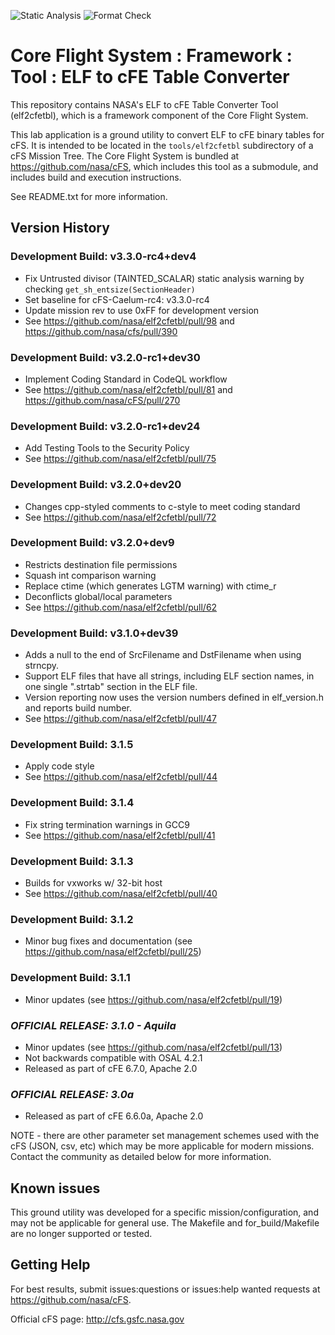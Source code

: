 ![Static Analysis](https://github.com/nasa/elf2cfetbl/workflows/Static%20Analysis/badge.svg)
![Format Check](https://github.com/nasa/elf2cfetbl/workflows/Format%20Check/badge.svg)

# Core Flight System : Framework : Tool : ELF to cFE Table Converter

This repository contains NASA's ELF to cFE Table Converter Tool (elf2cfetbl), which is a framework component of the Core Flight System.

This lab application is a ground utility to convert ELF to cFE binary tables for cFS. It is intended to be located in the `tools/elf2cfetbl` subdirectory of a cFS Mission Tree. The Core Flight System is bundled at <https://github.com/nasa/cFS>, which includes this tool as a submodule, and includes build and execution instructions.

See README.txt for more information.

## Version History

### Development Build: v3.3.0-rc4+dev4

- Fix Untrusted divisor (TAINTED_SCALAR) static analysis warning by checking `get_sh_entsize(SectionHeader)`
- Set baseline for cFS-Caelum-rc4: v3.3.0-rc4
- Update mission rev to use 0xFF for development version
- See <https://github.com/nasa/elf2cfetbl/pull/98> and <https://github.com/nasa/cfs/pull/390>

### Development Build: v3.2.0-rc1+dev30

-  Implement Coding Standard in CodeQL workflow
- See <https://github.com/nasa/elf2cfetbl/pull/81> and <https://github.com/nasa/cFS/pull/270>

### Development Build: v3.2.0-rc1+dev24

- Add Testing Tools to the Security Policy
- See <https://github.com/nasa/elf2cfetbl/pull/75>

### Development Build: v3.2.0+dev20

- Changes cpp-styled comments to c-style to meet coding standard
- See <https://github.com/nasa/elf2cfetbl/pull/72>

### Development Build: v3.2.0+dev9

- Restricts destination file permissions
- Squash int comparison warning
- Replace ctime (which generates LGTM warning) with ctime_r
- Deconflicts global/local parameters
- See <https://github.com/nasa/elf2cfetbl/pull/62>

### Development Build: v3.1.0+dev39

- Adds a null to the end of SrcFilename and DstFilename when using strncpy.
- Support ELF files that have all strings, including ELF section names, in one single ".strtab" section in the ELF file.
- Version reporting now uses the version numbers defined in elf_version.h and reports build number.
- See  <https://github.com/nasa/elf2cfetbl/pull/47>

### Development Build: 3.1.5

- Apply code style
- See <https://github.com/nasa/elf2cfetbl/pull/44>

### Development Build: 3.1.4

- Fix string termination warnings in GCC9
- See <https://github.com/nasa/elf2cfetbl/pull/41>

### Development Build: 3.1.3

- Builds for vxworks w/ 32-bit host
- See <https://github.com/nasa/elf2cfetbl/pull/40>

### Development Build: 3.1.2

- Minor bug fixes and documentation (see <https://github.com/nasa/elf2cfetbl/pull/25>)

### Development Build: 3.1.1

- Minor updates (see <https://github.com/nasa/elf2cfetbl/pull/19>)

### **_OFFICIAL RELEASE: 3.1.0 - Aquila_**

- Minor updates (see <https://github.com/nasa/elf2cfetbl/pull/13>)
- Not backwards compatible with OSAL 4.2.1
- Released as part of cFE 6.7.0, Apache 2.0

### **_OFFICIAL RELEASE: 3.0a_**

- Released as part of cFE 6.6.0a, Apache 2.0

NOTE - there are other parameter set management schemes used with the cFS (JSON, csv, etc) which may be more applicable for modern missions. Contact the community as detailed below for more information.

## Known issues

This ground utility was developed for a specific mission/configuration, and may not be applicable for general use. The Makefile and for_build/Makefile are no longer supported or tested.

## Getting Help

For best results, submit issues:questions or issues:help wanted requests at <https://github.com/nasa/cFS>.

Official cFS page: <http://cfs.gsfc.nasa.gov>
